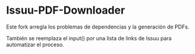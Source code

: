 # Issuu-PDF-Downloader

Este fork arregla los problemas de dependencias y la generación de PDFs.

También se reemplaza el input() por una lista de links de Issuu para automatizar el proceso.
